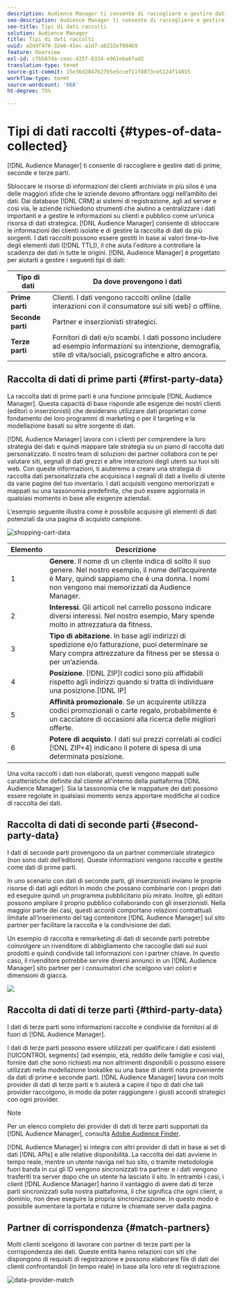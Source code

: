 ```yaml
---
description: Audience Manager ti consente di raccogliere e gestire dati di prime, seconde e terze parti.
seo-description: Audience Manager ti consente di raccogliere e gestire dati di prime, seconde e terze parti.
seo-title: Tipi di dati raccolti
solution: Audience Manager
title: Tipi di dati raccolti
uuid: a2ddf470-32e6-41ec-a1d7-a6232ef084b9
feature: Overview
exl-id: cfb587da-ceac-425f-8334-e961eba6fad2
translation-type: tm+mt
source-git-commit: 15e36d2847627b5e5ccef11f8073ce5124f14815
workflow-type: tm+mt
source-wordcount: '868'
ht-degree: 75%

---
```


# Tipi di dati raccolti {#types-of-data-collected}

[!DNL Audience Manager] ti consente di raccogliere e gestire dati di prime, seconde e terze parti.

Sbloccare le risorse di informazioni dei clienti archiviate in più silos è una delle maggiori sfide che le aziende devono affrontare oggi nell’ambito dei dati. Dai database [!DNL CRM] ai sistemi di registrazione, agli ad server e così via, le aziende richiedono strumenti che aiutino a centralizzare i dati importanti e a gestire le informazioni su clienti e pubblico come un’unica risorsa di dati strategica. [!DNL Audience Manager] consente di sbloccare le informazioni dei clienti isolate e di gestire la raccolta di dati da più sorgenti. I dati raccolti possono essere gestiti in base ai valori time-to-live degli elementi dati ([!DNL TTL]), il che aiuta l&#39;editore a controllare la scadenza dei dati in tutte le origini. [!DNL Audience Manager] è progettato per aiutarti a gestire i seguenti tipi di dati:

| Tipo di dati | Da dove provengono i dati |
|---|---|
| **Prime parti** | Clienti. I dati vengono raccolti online (dalle interazioni con il consumatore sui siti web) o offline. |
| **Seconde parti** | Partner e inserzionisti strategici. |
| **Terze parti** | Fornitori di dati e/o scambi. I dati possono includere ad esempio informazioni su intenzione, demografia, stile di vita/sociali, psicografiche e altro ancora. |

## Raccolta di dati di prime parti {#first-party-data}

La raccolta dati di prime parti è una funzione principale [!DNL Audience Manager]. Questa capacità di base risponde alle esigenze dei nostri clienti (editori o inserzionisti) che desiderano utilizzare dati proprietari come fondamento dei loro programmi di marketing o per il targeting e la modellazione basati su altre sorgente di dati.

[!DNL Audience Manager] lavora con i clienti per comprendere la loro strategia dei dati e quindi mappare tale strategia su un piano di raccolta dati personalizzato. Il nostro team di soluzioni dei partner collabora con te per valutare siti, segnali di dati grezzi e altre interazioni degli utenti sui tuoi siti web. Con queste informazioni, ti aiuteremo a creare una strategia di raccolta dati personalizzata che acquisisca i segnali di dati a livello di utente da varie pagine del tuo inventario. I dati acquisiti vengono memorizzati e mappati su una tassonomia predefinita, che può essere aggiornata in qualsiasi momento in base alle esigenze aziendali.

L’esempio seguente illustra come è possibile acquisire gli elementi di dati potenziali da una pagina di acquisto campione.

![shopping-cart-data](assets/shopping-cart-data.png)

| Elemento | Descrizione |
|---|---|
| 1 | **Genere**. Il nome di un cliente indica di solito il suo genere. Nel nostro esempio, il nome dell’acquirente è Mary, quindi sappiamo che è una donna. I nomi non vengono mai memorizzati da Audience Manager. |
| 2 | **Interessi**. Gli articoli nel carrello possono indicare diversi interessi. Nel nostro esempio, Mary spende molto in attrezzatura da fitness. |
| 3 | **Tipo di abitazione**. In base agli indirizzi di spedizione e/o fatturazione, puoi determinare se Mary compra attrezzature da fitness per se stessa o per un’azienda. |
| 4 | **Posizione**. [!DNL ZIP]I codici sono più affidabili rispetto agli indirizzi quando si tratta di individuare una posizione.[!DNL IP] |
| 5 | **Affinità promozionale**. Se un acquirente utilizza codici promozionali o carte regalo, probabilmente è un cacciatore di occasioni alla ricerca delle migliori offerte. |
| 6 | **Potere di acquisto**. I dati sui prezzi correlati ai codici [!DNL ZIP+4] indicano il potere di spesa di una determinata posizione. |

Una volta raccolti i dati non elaborati, questi vengono mappati sulle caratteristiche definite dal cliente all&#39;interno della piattaforma [!DNL Audience Manager]. Sia la tassonomia che le mappature dei dati possono essere regolate in qualsiasi momento senza apportare modifiche al codice di raccolta dei dati.

## Raccolta di dati di seconde parti {#second-party-data}

I dati di seconde parti provengono da un partner commerciale strategico (non sono dati dell’editore). Queste informazioni vengono raccolte e gestite come dati di prime parti.

In uno scenario con dati di seconde parti, gli inserzionisti inviano le proprie risorse di dati agli editori in modo che possano combinarle con i propri dati ed eseguire quindi un programma pubblicitario più mirato. Inoltre, gli editori possono ampliare il proprio pubblico collaborando con gli inserzionisti. Nella maggior parte dei casi, questi accordi comportano relazioni contrattuali limitate all’inserimento del tag contenitore [!DNL Audience Manager] sul sito partner per facilitare la raccolta e la condivisione dei dati.

Un esempio di raccolta e remarketing di dati di seconde parti potrebbe coinvolgere un rivenditore di abbigliamento che raccoglie dati sui suoi prodotti e quindi condivide tali informazioni con i partner chiave. In questo caso, il rivenditore potrebbe servire diversi annunci in un [!DNL Audience Manager] sito partner per i consumatori che scelgono vari colori e dimensioni di giacca.

![](assets/shopping-cart-traits.png)

## Raccolta di dati di terze parti {#third-party-data}

I dati di terze parti sono informazioni raccolte e condivise da fornitori al di fuori di [!DNL Audience Manager].

I dati di terze parti possono essere utilizzati per qualificare i dati esistenti [!UICONTROL segments] (ad esempio, età, reddito delle famiglie e così via), fornire dati che sono richiesti ma non altrimenti disponibili o possono essere utilizzati nella modellazione lookalike su una base di utenti nota proveniente da dati di prime e seconde parti. [!DNL Audience Manager] lavora con molti provider di dati di terze parti e ti aiuterà a capire il tipo di dati che tali provider raccolgono, in modo da poter raggiungere i giusti accordi strategici con ogni provider.

>[!NOTE]
>
>Per un elenco completo dei provider di dati di terze parti supportati da [!DNL Audience Manager], consulta [Adobe Audience Finder](https://www.adobe-audience-finder.com/).

[!DNL Audience Manager] si integra con altri provider di dati in base ai set di dati  [!DNL APIs] e alle relative disponibilità. La raccolta dei dati avviene in tempo reale, mentre un utente naviga nel tuo sito, o tramite metodologie fuori banda in cui gli ID vengono sincronizzati tra partner e i dati vengono trasferiti tra server dopo che un utente ha lasciato il sito. In entrambi i casi, i client [!DNL Audience Manager] hanno il vantaggio di avere dati di terze parti sincronizzati sulla nostra piattaforma, il che significa che ogni client, o dominio, non deve eseguire la propria sincronizzazione. In questo modo è possibile aumentare la portata e ridurre le chiamate server dalla pagina.

## Partner di corrispondenza {#match-partners}

Molti clienti scelgono di lavorare con partner di terze parti per la corrispondenza dei dati. Queste entità hanno relazioni con siti che dispongono di requisiti di registrazione e possono elaborare file di dati dei clienti confrontandoli (in tempo reale) in base alla loro rete di registrazione.

![data-provider-match](assets/data-provider-match.png)
